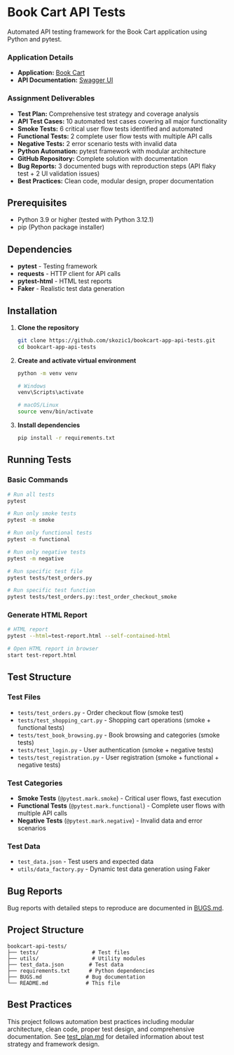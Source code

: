 # Book Cart API Tests

Automated API testing framework for the Book Cart application using Python and pytest.

### Application Details
- **Application:** [Book Cart](https://bookcart.azurewebsites.net/)
- **API Documentation:** [Swagger UI](https://bookcart.azurewebsites.net/swagger/index.html)

### Assignment Deliverables
-  **Test Plan:** Comprehensive test strategy and coverage analysis
-  **API Test Cases:** 10 automated test cases covering all major functionality
-  **Smoke Tests:** 6 critical user flow tests identified and automated
-  **Functional Tests:** 2 complete user flow tests with multiple API calls
-  **Negative Tests:** 2 error scenario tests with invalid data
-  **Python Automation:** pytest framework with modular architecture
-  **GitHub Repository:** Complete solution with documentation
-  **Bug Reports:** 3 documented bugs with reproduction steps (API flaky test + 2 UI validation issues)
-  **Best Practices:** Clean code, modular design, proper documentation

## Prerequisites
- Python 3.9 or higher (tested with Python 3.12.1)
- pip (Python package installer)

## Dependencies
- **pytest** - Testing framework
- **requests** - HTTP client for API calls
- **pytest-html** - HTML test reports
- **Faker** - Realistic test data generation

## Installation

1. **Clone the repository**
   ```bash
   git clone https://github.com/skozic1/bookcart-app-api-tests.git
   cd bookcart-app-api-tests
   ```

2. **Create and activate virtual environment**
   ```bash
   python -m venv venv
   
   # Windows
   venv\Scripts\activate
   
   # macOS/Linux
   source venv/bin/activate
   ```

3. **Install dependencies**
   ```bash
   pip install -r requirements.txt
   ```

## Running Tests

### Basic Commands
```bash
# Run all tests
pytest

# Run only smoke tests
pytest -m smoke

# Run only functional tests
pytest -m functional

# Run only negative tests
pytest -m negative

# Run specific test file
pytest tests/test_orders.py

# Run specific test function
pytest tests/test_orders.py::test_order_checkout_smoke
```

### Generate HTML Report
```bash
# HTML report
pytest --html=test-report.html --self-contained-html

# Open HTML report in browser
start test-report.html
```

## Test Structure

### Test Files
- `tests/test_orders.py` - Order checkout flow (smoke test)
- `tests/test_shopping_cart.py` - Shopping cart operations (smoke + functional tests)
- `tests/test_book_browsing.py` - Book browsing and categories (smoke tests)
- `tests/test_login.py` - User authentication (smoke + negative tests)
- `tests/test_registration.py` - User registration (smoke + functional + negative tests)

### Test Categories
- **Smoke Tests** (`@pytest.mark.smoke`) - Critical user flows, fast execution
- **Functional Tests** (`@pytest.mark.functional`) - Complete user flows with multiple API calls
- **Negative Tests** (`@pytest.mark.negative`) - Invalid data and error scenarios

### Test Data
- `test_data.json` - Test users and expected data
- `utils/data_factory.py` - Dynamic test data generation using Faker

## Bug Reports

Bug reports with detailed steps to reproduce are documented in [BUGS.md](BUGS.md).

## Project Structure
```
bookcart-api-tests/
├── tests/                 # Test files
├── utils/                 # Utility modules
├── test_data.json        # Test data
├── requirements.txt      # Python dependencies
├── BUGS.md              # Bug documentation
└── README.md            # This file
```

## Best Practices

This project follows automation best practices including modular architecture, clean code, proper test design, and comprehensive documentation. See [test_plan.md](test_plan.md) for detailed information about test strategy and framework design.



